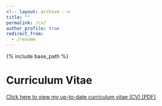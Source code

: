 ```yaml
---
<!-- layout: archive -->
title: ""
permalink: /cv/
author_profile: true
redirect_from:
  - /resume
---
```


{% include base_path %}

# <i class="fa fa-fw fa-file "></i> Curriculum Vitae #


[Click here to view my up-to-date curriculum vitae (CV) [PDF]](https://github.com/Henghengniceman/Henghengniceman.github.io/blob/master/files/ResumeHengHeng.pdf)
